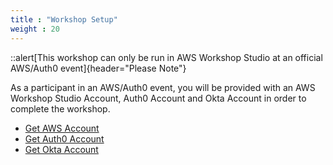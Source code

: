 ```yaml
---
title : "Workshop Setup"
weight : 20
---
```


::alert[This workshop can only be run in AWS Workshop Studio at an official AWS/Auth0 event]{header="Please Note"}

As a participant in an AWS/Auth0 event, you will be provided with an AWS Workshop Studio Account, Auth0 Account and Okta Account in order to complete the workshop.

- [Get AWS Account](prepare-aws)
- [Get Auth0 Account](prepare-auth0)
- [Get Okta Account](prepare-okta)